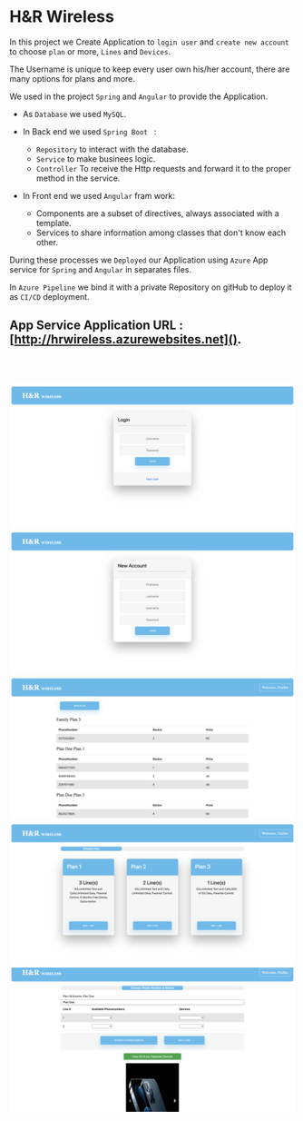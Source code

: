 # H&R Wireless

In this project we Create Application to `login user` and `create new account` to choose `plan` or more, `Lines` and `Devices`.

The Username is unique to keep every user own his/her account, there are many options for plans and more.

We used in the project `Spring` and `Angular` to provide the Application.

- As `Database` we used `MySQL`. 

- In Back end we used `Spring Boot ` : 
    * `Repository` to interact with the database.
    * `Service` to make businees logic.
    * `Controller` To receive the Http requests and forward it to the proper method in the service.

- In Front end we used `Angular` fram work:
    * Components are a subset of directives, always associated with a template.
    * Services to share information among classes that don't know each other.

During these processes we `Deployed` our Application using `Azure` App service for `Spring` and `Angular` in separates files.

In `Azure Pipeline` we bind it with a private Repository on gitHub to deploy it as `CI/CD` deployment.

## App Service Application URL : [http://hrwireless.azurewebsites.net]().

<br>
<br>

![](images/login.png)
![](images/newAccount.png)
![](images/accountInfo.png)
![](images/plans.png)
![](images/lines&devices.png)


